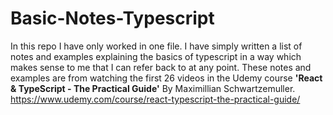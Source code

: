 # Basic-Notes-Typescript

In this repo I have only worked in one file.
I have simply written a list of notes and examples explaining the basics of typescript in a way which makes sense to me that I can refer back to at any point.
These notes and examples are from watching the first 26 videos in the Udemy course **'React & TypeScript - The Practical Guide'** By Maximillian Schwartzemuller. https://www.udemy.com/course/react-typescript-the-practical-guide/
